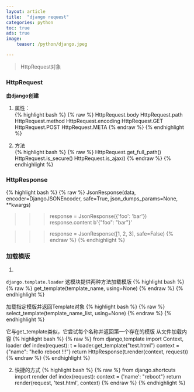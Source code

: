 ```yaml
---
layout: article
title:  "django request"
categories: python
toc: true
ads: true
image:
    teaser: /python/django.jpeg

---
```

   
> HttpRequest对象

### HttpRequest  
**由django创建**    
1. 属性：    
{% highlight bash %}
{% raw %}
 HttpRequest.body HttpRequest.path
 HttpRequest.method
 HttpRequest.encoding
 HttpRequest.GET
 HttpRequest.POST HttpRequest.META
{% endraw %}
{% endhighlight %}  

2. 方法   
{% highlight bash %}
{% raw %}
 HttpRequest.get_full_path()
 HttpRequest.is_secure()
 HttpRequest.is_ajax()
{% endraw %}
{% endhighlight %} 

### HttpResponse
{% highlight bash %}
{% raw %}
JsonResponse(data, encoder=DjangoJSONEncoder, safe=True, json_dumps_params=None, **kwargs)

 >>> response = JsonResponse({'foo': 'bar'})
 >>> response.content
 b'{"foo": "bar"}'
 
>>> response = JsonResponse([1, 2, 3], safe=False)
{% endraw %}
{% endhighlight %} 

### 加载模版
1. 
`django.template.loader` 这模块提供两种方法加载模版
{% highlight bash %}
{% raw %}
get_template(template_name, using=None)
{% endraw %}
{% endhighlight %} 

加载指定模版并返回Template对象
{% highlight bash %}
{% raw %}
select_template(template_name_list, using=None)
{% endraw %}
{% endhighlight %}  

它与get_template类似，它尝试每个名称并返回第一个存在的模版
从文件加载内容
{% highlight bash %}
{% raw %}
from django,template import Context, loader
 def index(request):
 t = loader.get_template("test.html")
 context = {"name": "hello reboot !!!"}
 return HttpResponse(t.render(context, request))
{% endraw %}
{% endhighlight %} 

2. 快捷的方式
{% highlight bash %}
{% raw %}
from django.shortcuts import render
 def index(request):
 context = {'name': "reboot"}
 return render(request, 'test.html', context)
{% endraw %}
{% endhighlight %}